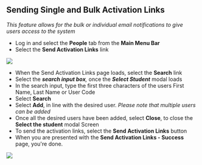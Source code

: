 

## Sending Single and Bulk Activation Links

*This feature allows for the bulk or individual email notifications to give users access to the system*

-   Log in and select the **People** tab from the **Main Menu Bar**
-   Select the **Send Activation Links** link

[![](https://studentmanager.blob.core.windows.net/resources/31c49056-bbe2-4425-8a6d-501490961c77.png)](https://studentmanager.blob.core.windows.net/resources/31c49056-bbe2-4425-8a6d-501490961c77.png)

-   When the Send Activation Links page loads, select the **Search** link
-   Select the **_search input box_**_,_ once the **_Select Student_** modal loads
-   In the search input, type the first three characters of the users First Name, Last Name or User Code
-   Select **Search**
-   Select **Add**, in line with the desired user. _Please note that multiple users can be added_
-   Once all the desired users have been added, select **Close**, to close the **Select the student** modal Screen
-   To send the activation links, select the **Send Activation Links** button
-   When you are presented with the **Send Activation Links - Success** page, you're done.

  

[![](https://downloads.intercomcdn.com/i/o/103835186/10f28a10e528148e2d83ad09/image.png)](https://downloads.intercomcdn.com/i/o/103835186/10f28a10e528148e2d83ad09/image.png)


<!--stackedit_data:
eyJoaXN0b3J5IjpbMTIxNzE5ODUwMCw4ODY3NDMxMjgsMjI3OT
MzNzE0XX0=
-->